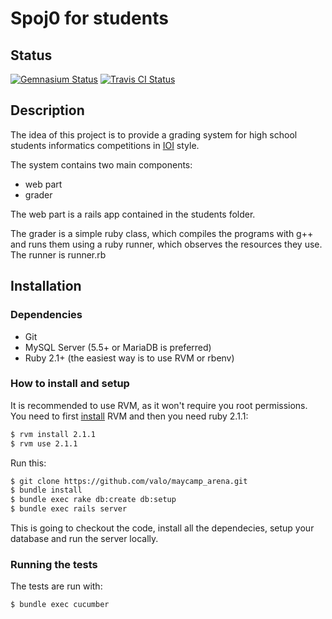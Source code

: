 # Spoj0 for students

## Status

[![Gemnasium Status](https://gemnasium.com/valo/maycamp_arena.png)](https://gemnasium.com/valo/maycamp_arena)
[![Travis CI Status](https://travis-ci.org/valo/maycamp_arena.png)](https://travis-ci.org/valo/maycamp_arena)

## Description

The idea of this project is to provide a grading system for high school students informatics competitions in [IOI][IOI] style.

The system contains two main components:

* web part
* grader

The web part is a rails app contained in the students folder.

The grader is a simple ruby class, which compiles the programs with g++ and runs them using a ruby runner, which observes the resources they use. The runner is runner.rb

## Installation

### Dependencies

* Git
* MySQL Server (5.5+ or MariaDB is preferred)
* Ruby 2.1+ (the easiest way is to use RVM or rbenv)

### How to install and setup

It is recommended to use RVM, as it won't require you root permissions. You need to first [install](https://rvm.io/rvm/install) RVM and then you need ruby 2.1.1:

```bash
$ rvm install 2.1.1
$ rvm use 2.1.1
```

Run this:

```bash
$ git clone https://github.com/valo/maycamp_arena.git
$ bundle install
$ bundle exec rake db:create db:setup
$ bundle exec rails server
```

This is going to checkout the code, install all the dependecies, setup your database and run the server locally.

### Running the tests

The tests are run with:

```bash
$ bundle exec cucumber
```

[IOI]: http://olympiads.win.tue.nl/ioi/
[Install]: https://github.com/valo/maycamp_arena/wiki/Installation
